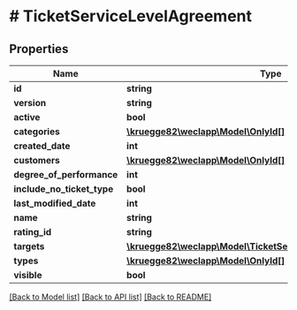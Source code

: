 # # TicketServiceLevelAgreement

## Properties

Name | Type | Description | Notes
------------ | ------------- | ------------- | -------------
**id** | **string** |  | [optional]
**version** | **string** |  | [optional]
**active** | **bool** |  | [optional]
**categories** | [**\kruegge82\weclapp\Model\OnlyId[]**](OnlyId.md) |  | [optional]
**created_date** | **int** |  | [optional]
**customers** | [**\kruegge82\weclapp\Model\OnlyId[]**](OnlyId.md) |  | [optional]
**degree_of_performance** | **int** |  | [optional]
**include_no_ticket_type** | **bool** |  | [optional]
**last_modified_date** | **int** |  | [optional]
**name** | **string** |  |
**rating_id** | **string** |  | [optional]
**targets** | [**\kruegge82\weclapp\Model\TicketServiceLevelAgreementTarget[]**](TicketServiceLevelAgreementTarget.md) |  | [optional]
**types** | [**\kruegge82\weclapp\Model\OnlyId[]**](OnlyId.md) |  | [optional]
**visible** | **bool** |  | [optional]

[[Back to Model list]](../../README.md#models) [[Back to API list]](../../README.md#endpoints) [[Back to README]](../../README.md)
